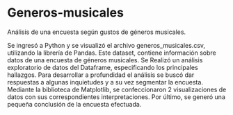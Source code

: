 # Generos-musicales
Análisis de una encuesta según gustos de géneros musicales.

Se ingresó a Python y se visualizó el archivo generos_musicales.csv, utilizando la librería de Pandas. Este dataset, contiene información sobre datos de una encuesta de géneros musicales.
Se Realizó un análisis exploratorio de datos del Dataframe, especificando los principales hallazgos. 
Para desarrollar a profundidad el análisis se buscó dar respuestas a algunas inquietudes y a su vez segmentar la encuesta. 
Mediante la biblioteca de Matplotlib, se confeccionaron 2 visualizaciones de datos con sus correspondientes interpretaciones.
Por último, se generó una pequeña conclusión de la encuesta efectuada.
